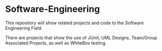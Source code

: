 # Software-Engineering

This repository will show related projects and code to the Software Engineering Field.

There are projects that show the use of JUnit, UML Designs, Team/Group Associated Projects, as well as WhiteBox testing.
